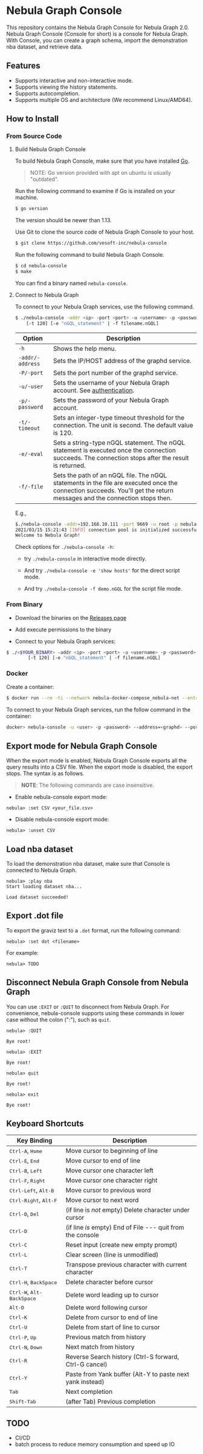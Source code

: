 # Nebula Graph Console

This repository contains the Nebula Graph Console for Nebula Graph 2.0. Nebula Graph Console (Console for short) is a console for Nebula Graph. With Console, you can create a graph schema, import the demonstration nba dataset, and retrieve data.

## Features

- Supports interactive and non-interactive mode.
- Supports viewing the history statements.
- Supports autocompletion.
- Supports multiple OS and architecture (We recommend Linux/AMD64).

## How to Install

### From Source Code

1. Build Nebula Graph Console

    To build Nebula Graph Console, make sure that you have installed [Go](https://golang.org/doc/install).

    > NOTE: Go version provided with apt on ubuntu is usually "outdated".  

    Run the following command to examine if Go is installed on your machine.

    ```bash
    $ go version
    ```

    The version should be newer than 1.13.

    Use Git to clone the source code of Nebula Graph Console to your host.

    ```bash
    $ git clone https://github.com/vesoft-inc/nebula-console
    ```

    Run the following command to build Nebula Graph Console.

    ```bash
    $ cd nebula-console
    $ make
    ```
    You can find a binary named `nebula-console`.

2. Connect to Nebula Graph

    To connect to your Nebula Graph services, use the following command.

    ```bash
    $ ./nebula-console -addr <ip> -port <port> -u <username> -p <password>
        [-t 120] [-e "nGQL_statement" | -f filename.nGQL]
    ```

    | Option          | Description         |
    | ------------    | --------------------------------------------------------------------------------------------------------------------------------------------- |
    | `-h`            | Shows the help menu.      |
    | `-addr/-address`| Sets the IP/HOST address of the graphd service.      |
    | `-P/-port`      | Sets the port number of the graphd service.       |
    | `-u/-user`      | Sets the username of your Nebula Graph account. See [authentication](https://docs.nebula-graph.io/2.0/7.data-security/1.authentication/1.authentication/).      |
    | `-p/-password`  | Sets the password of your Nebula Graph account.   |
    | `-t/-timeout`   | Sets an integer-type timeout threshold for the connection. The unit is second. The default value is 120.    |
    | `-e/-eval`      | Sets a string-type nGQL statement. The nGQL statement is executed once the connection succeeds. The connection stops after the result is returned.   |
    | `-f/-file`      | Sets the path of an nGQL file. The nGQL statements in the file are executed once the connection succeeds. You'll get the return messages and the connection stops then.      |


    E.g.,
    ```bash
    $./nebula-console -addr=192.168.10.111 -port 9669 -u root -p nebula
    2021/03/15 15:21:43 [INFO] connection pool is initialized successfully
    Welcome to Nebula Graph!
    ```

    Check options for `./nebula-console -h`:

    - try `./nebula-console` in interactive mode directly.

    - And try `./nebula-console -e 'show hosts'` for the direct script mode.

    - And try `./nebula-console -f demo.nGQL` for the script file mode.

### From Binary

- Download the binaries on the [Releases page](https://github.com/vesoft-inc/nebula-console/releases)

- Add execute permissions to the binary

- Connect to your Nebula Graph services:

```bash
$ ./<$YOUR_BINARY> -addr <ip> -port <port> -u <username> -p <password>
        [-t 120] [-e "nGQL_statement" | -f filename.nGQL]
```

### Docker

Create a container:

```bash
$ docker run --rm -ti --network nebula-docker-compose_nebula-net --entrypoint=/bin/sh vesoft/nebula-console:v2-nightly
```

To connect to your Nebula Graph services, run the follow command in the container:

```bash
docker> nebula-console -u <user> -p <password> --address=<graphd> --port=9669
```


## Export mode for Nebula Graph Console

When the export mode is enabled, Nebula Graph Console exports all the query results into a CSV file. When the export mode is disabled, the export stops. The syntax is as follows.

> **NOTE**: The following commands are case insensitive.

* Enable nebula-console export mode:

```nGQL
nebula> :set CSV <your_file.csv>
```

* Disable nebula-console export mode:

```nGQL
nebula> :unset CSV
```

## Load nba dataset

To load the demonstration nba dataset, make sure that Console is connected to Nebula Graph.

```ngql
nebula> :play nba
Start loading dataset nba...

Load dataset succeeded!
```

## Export .dot file

To export the graviz text to a `.dot` format, run the following command:

```ngql
nebula> :set dot <filename>
```

For example:

```ngql
nebula> TODO
```

## Disconnect Nebula Graph Console from Nebula Graph

You can use `:EXIT` or `:QUIT` to disconnect from Nebula Graph. For convenience, nebula-console supports using these commands in lower case without the colon (":"), such as `quit`.

```nGQL
nebula> :QUIT

Bye root!

nebula> :EXIT

Bye root!

nebula> quit

Bye root!

nebula> exit

Bye root!
```

## Keyboard Shortcuts

Key Binding                                     | Description
------------------------------------------------|-----------------------------------------------------------
<kbd>Ctrl-A</kbd>, <kbd>Home</kbd>              | Move cursor to beginning of line
<kbd>Ctrl-E</kbd>, <kbd>End</kbd>               | Move cursor to end of line
<kbd>Ctrl-B</kbd>, <kbd>Left</kbd>              | Move cursor one character left
<kbd>Ctrl-F</kbd>, <kbd>Right</kbd>             | Move cursor one character right
<kbd>Ctrl-Left</kbd>, <kbd>Alt-B</kbd>          | Move cursor to previous word
<kbd>Ctrl-Right</kbd>, <kbd>Alt-F</kbd>         | Move cursor to next word
<kbd>Ctrl-D</kbd>, <kbd>Del</kbd>               | (if line is *not* empty) Delete character under cursor
<kbd>Ctrl-D</kbd>                               | (if line *is* empty) End of File --- quit from the console
<kbd>Ctrl-C</kbd>                               | Reset input (create new empty prompt)
<kbd>Ctrl-L</kbd>                               | Clear screen (line is unmodified)
<kbd>Ctrl-T</kbd>                               | Transpose previous character with current character
<kbd>Ctrl-H</kbd>, <kbd>BackSpace</kbd>         | Delete character before cursor
<kbd>Ctrl-W</kbd>, <kbd>Alt-BackSpace</kbd>     | Delete word leading up to cursor
<kbd>Alt-D</kbd>                                | Delete word following cursor
<kbd>Ctrl-K</kbd>                               | Delete from cursor to end of line
<kbd>Ctrl-U</kbd>                               | Delete from start of line to cursor
<kbd>Ctrl-P</kbd>, <kbd>Up</kbd>                | Previous match from history
<kbd>Ctrl-N</kbd>, <kbd>Down</kbd>              | Next match from history
<kbd>Ctrl-R</kbd>                               | Reverse Search history (Ctrl-S forward, Ctrl-G cancel)
<kbd>Ctrl-Y</kbd>                               | Paste from Yank buffer (Alt-Y to paste next yank instead)
<kbd>Tab</kbd>                                  | Next completion
<kbd>Shift-Tab</kbd>                            | (after Tab) Previous completion

## TODO

- CI/CD
- batch process to reduce memory consumption and speed up IO
